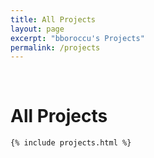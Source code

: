 ```yaml
---
title: All Projects
layout: page
excerpt: "bboroccu's Projects"
permalink: /projects
---
```


<div class="container">
	<br>
	<div class="home-title">
	    <h1>All Projects</h1>
	</div>

	{% include projects.html %}
</div>